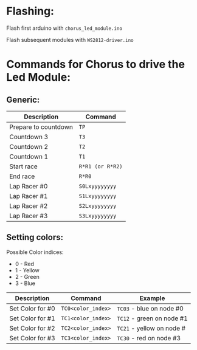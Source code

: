 # Flashing:

Flash first arduino with `chorus_led_module.ino`

Flash subsequent modules with `WS2812-driver.ino`

# Commands for Chorus to drive the Led Module:

## Generic:

| Description          | Command          |
|----------------------|------------------|
| Prepare to countdown | `TP`             |
| Countdown 3          | `T3`             |
| Countdown 2          | `T2`             |
| Countdown 1          | `T1`             |
| Start race           | `R*R1 (or R*R2)` |
| End race             | `R*R0`           |
| Lap Racer #0         | `S0Lxyyyyyyyy`   |
| Lap Racer #1         | `S1Lxyyyyyyyy`   |
| Lap Racer #2         | `S2Lxyyyyyyyy`   |
| Lap Racer #3         | `S3Lxyyyyyyyy`   |

## Setting colors:

Possible Color indices:
- 0 - Red
- 1 - Yellow
- 2 - Green
- 3 - Blue

| Description      | Command            | Example                   |
|------------------|--------------------|---------------------------|
| Set Color for #0 | `TC0<color_index>` | `TC03` - blue on node #0  |
| Set Color for #1 | `TC1<color_index>` | `TC12` - green on node #1 |
| Set Color for #2 | `TC2<color_index>` | `TC21` - yellow on node # |
| Set Color for #3 | `TC3<color_index>` | `TC30` - red on node #3   |